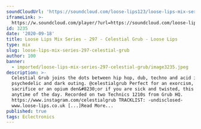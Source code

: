```yaml
---
soundCloudUrl: 'https://soundcloud.com/loose-lips123/loose-lips-mix-series-297-celestial-grub'
iframeLink: >-
  https://w.soundcloud.com/player/?url=https://soundcloud.com/loose-lips123/loose-lips-mix-series-297-celestial-grub&color=00aabb&auto_play=false&hide_related=false&show_comments=true&show_user=true&show_reposts=false
id: 3235
date: '2020-09-18'
title: Loose Lips Mix Series - 297 - Celestial Grub - Loose Lips
type: mix
slug: loose-lips-mix-series-297-celestial-grub
author: 100
banner:
  - imported/loose-lips-mix-series-297-celestial-grub/image3235.jpeg
description: >-
  Celestial Grub joins the dots between hip hop, dub, techno and acid in a slow,
  psychedelic and dark outing. @celestialgrub Perfect for an exorcism, a blood
  sacrifice or an opium den&#8230;or if you are sick and twisted, this works
  anytime of the day. Recorded on two Technics 1210s from Grub HQ.
  https://www.instagram.com/celestialgrub TRACKLIST: -undisclosed-
  www.loose-lips.co.uk [...]Read More...
published: true
tags: Eclectronics
---
```


